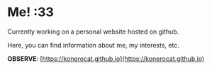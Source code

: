 # Me! :33

Currently working on a personal website hosted on github.

Here, you can find information about me, my interests, etc.


**OBSERVE**: [https://konerocat.github.io](https://konerocat.github.io)
